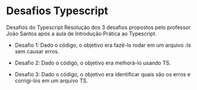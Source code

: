 # Desafios Typescript
Desafios do Typescript
Resolução dos 3 desafios propostos pelo professor João Santos após a aula de Introdução Prática ao Typescript.

- Desafio 1:
Dado o código, o objetivo era fazê-lo rodar em um arquivo .ts sem causar erros.

- Desafio 2:
Dado o código, o objetivo era melhorá-lo usando TS.

- Desafio 3:
Dado o código, o objetivo era identificar quais são os erros e corrigi-los em um arquivo TS.
